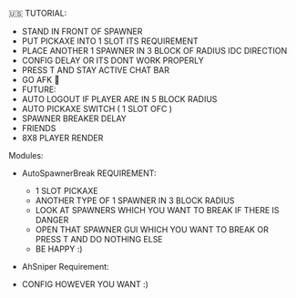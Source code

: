  🇺🇸 TUTORIAL:
 + STAND IN FRONT OF SPAWNER
 + PUT PICKAXE INTO 1 SLOT ITS REQUIREMENT
 + PLACE ANOTHER 1 SPAWNER IN 3 BLOCK OF RADIUS IDC DIRECTION
 + CONFIG DELAY OR ITS DONT WORK PROPERLY
 + PRESS T AND STAY ACTIVE CHAT BAR
 + GO AFK 🙂
 + FUTURE:
 + AUTO LOGOUT IF PLAYER ARE IN 5 BLOCK RADIUS
 + AUTO PICKAXE SWITCH ( 1 SLOT OFC )
 + SPAWNER BREAKER DELAY
 + FRIENDS
 + 8X8 PLAYER RENDER
 


Modules:
+ AutoSpawnerBreak
  REQUIREMENT:
  + 1 SLOT PICKAXE
  + ANOTHER TYPE OF 1 SPAWNER IN 3 BLOCK RADIUS
  + LOOK AT SPAWNERS WHICH YOU WANT TO BREAK IF THERE IS DANGER
  + OPEN THAT SPAWNER GUI WHICH YOU WANT TO BREAK  OR PRESS T AND DO NOTHING ELSE
  + BE HAPPY :)
    
 + AhSniper
 Requirement:
+ CONFIG HOWEVER YOU WANT :)
